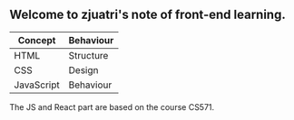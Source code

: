 ## Welcome to zjuatri's note of front-end learning.
|Concept|Behaviour|
| ---- | ---- |
| HTML | Structure |
| CSS | Design |
|JavaScript|Behaviour|
The JS and React part are based on the course CS571.

